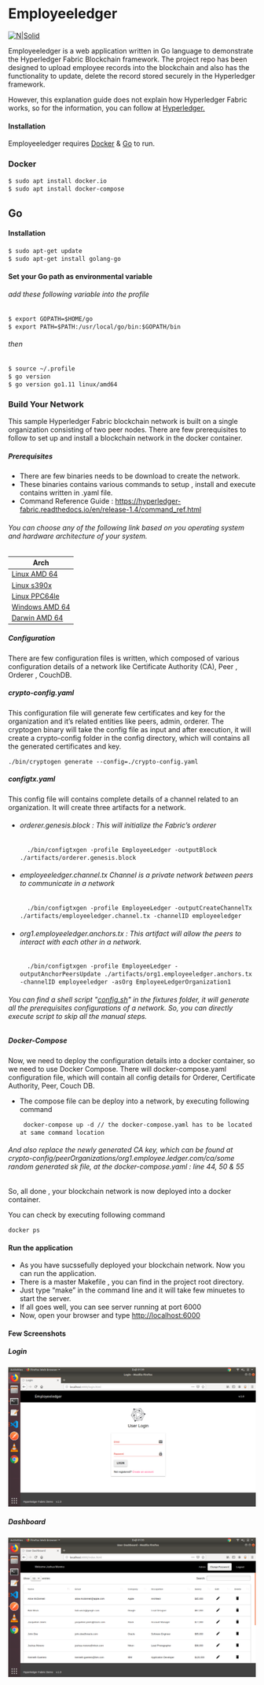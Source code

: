 <h1><a id="Employeeledger_0"></a>Employeeledger</h1>
<p><a href="https://www.hyperledger.org/projects/fabric"><img src="https://www.hyperledger.org/wp-content/uploads/2016/09/logo_hl_new.png" alt="N|Solid"></a></p>
<p>Employeeledger is a web application written in Go language to demonstrate the Hyperledger Fabric Blockchain framework. The project repo has been designed to upload employee records into the blockchain and also has the functionality to update, delete the record stored securely in the Hyperledger framework.</p>

<p> However, this explanation guide does not explain how Hyperledger Fabric works, so for the information, you can follow at <a href="https://www.hyperledger.org/projects/fabric">Hyperledger.</a> </p>

<h4><a id="Installation_6"></a>Installation</h4>
<p>Employeeledger requires <a href="https://www.docker.com/">Docker</a> &amp; <a href="https://golang.org/">Go</a> to run.</p>
<h3><a id="Docker_10"></a>Docker</h3>
<pre><code class="language-sh">$ sudo apt install docker.io
$ sudo apt install docker-compose
</code></pre>
<h2><a id="Go_15"></a>Go</h2>
<h4><a id="Installation_16"></a>Installation</h4>
<pre><code class="language-sh">$ sudo apt-get update
$ sudo apt-get install golang-go
</code></pre>
<h4><a id="Set_your_Go_path_as_environmental_variable_21"></a>Set your Go path as environmental variable</h4>
<h6><a id="add_these_following_variable_into_the_profile_22"></a>add these following variable into the profile</h6>
<pre><code class="language-sh">$ <span class="hljs-built_in">export</span> GOPATH=<span class="hljs-variable">$HOME</span>/go
$ <span class="hljs-built_in">export</span> PATH=<span class="hljs-variable">$PATH</span>:/usr/<span class="hljs-built_in">local</span>/go/bin:<span class="hljs-variable">$GOPATH</span>/bin
</code></pre>
<h6><a id="then_27"></a>then</h6>
<pre><code class="language-sh">$ <span class="hljs-built_in">source</span> ~/.profile
$ go version
$ go version go1.<span class="hljs-number">11</span> linux/amd64
</code></pre>
<h3><a id="Build_Your_Network_34"></a>Build Your Network</h3>
<p>This sample Hyperledger Fabric blockchain network is built on a single organization consisting of two peer nodes. There are few prerequisites to follow to set up and install a blockchain network in the docker container.</p>
<h5><a id="Prerequisites_38"></a>Prerequisites</h5>
<ul>
<li>There are few binaries needs to be download to create the network.</li>
<li>These binaries contains various commands to setup , install and execute contains written in .yaml file.</li>
<li>Command Reference Guide : <a href="https://hyperledger-fabric.readthedocs.io/en/release-1.4/command_ref.html">https://hyperledger-fabric.readthedocs.io/en/release-1.4/command_ref.html</a></li>
</ul>
<h6><a id="You_can_choose_any_of_the_following_link_based_on_you_operating_system_and_hardware_architecture_of_your_system_43"></a>You can choose any of the following link based on you operating system and hardware architecture of your system.</h6>
<table class="table table-striped table-bordered">
<thead>
<tr>
<th>Arch</th>
</tr>
</thead>
<tbody>
<tr>
<td><a href="https://nexus.hyperledger.org/content/repositories/releases/org/hyperledger/fabric/hyperledger-fabric/linux-amd64-1.0.5/hyperledger-fabric-linux-amd64-1.0.5.tar.gz">Linux AMD 64</a></td>
</tr>
<tr>
<td><a href="https://nexus.hyperledger.org/content/repositories/releases/org/hyperledger/fabric/hyperledger-fabric/linux-s390x-1.0.5/hyperledger-fabric-linux-s390x-1.0.5.tar.gz">Linux s390x</a></td>
</tr>
<tr>
<td><a href="https://nexus.hyperledger.org/content/repositories/releases/org/hyperledger/fabric/hyperledger-fabric/linux-ppc64le-1.0.5/hyperledger-fabric-linux-ppc64le-1.0.5.tar.gz">Linux PPC64le</a></td>
</tr>
<tr>
<td><a href="https://nexus.hyperledger.org/content/repositories/releases/org/hyperledger/fabric/hyperledger-fabric/windows-amd64-1.0.5/hyperledger-fabric-windows-amd64-1.0.5.tar.gz">Windows AMD 64</a></td>
</tr>
<tr>
<td><a href="https://nexus.hyperledger.org/content/repositories/releases/org/hyperledger/fabric/hyperledger-fabric/darwin-amd64-1.0.5/hyperledger-fabric-darwin-amd64-1.0.5.tar.gz">Darwin AMD 64</a></td>
</tr>
</tbody>
</table>
<h5><a id="Configuration_53"></a>Configuration</h5>
<p>There are few configuration files is written, which composed of various configuration details of a network like Certificate Authority (CA), Peer , Orderer , CouchDB.</p>
<h5><a id="cryptoconfigyaml_57"></a>crypto-config.yaml</h5>
<p>This configuration file will generate few certificates and key for the organization and it’s related entities like peers, admin, orderer. The cryptogen binary will take the config file as input and after execution, it will create a crypto-config folder in the config directory, which will contains all the generated certificates and key.</p>
<pre><code>./bin/cryptogen generate --config=./crypto-config.yaml
</code></pre>
<h5><a id="configtxyaml_62"></a>configtx.yaml</h5>
<p>This config file will contains complete details of a channel related to an organization. It will create three artifacts for a network.</p>
<ul>
<li>
<h6><a id="orderergenesisblock__This_will_initialize_the_Fabrics_orderer_65"></a>orderer.genesis.block : This will initialize the Fabric’s orderer</h6>
<pre><code>  ./bin/configtxgen -profile EmployeeLedger -outputBlock ./artifacts/orderer.genesis.block
</code></pre>
</li>
<li>
<h6><a id="orderergenesisblock__This_will_initialize_the_Fabrics_orderer_65"></a>employeeledger.channel.tx Channel is a private network between peers to communicate in a network</h6>
<pre><code>  ./bin/configtxgen -profile EmployeeLedger -outputCreateChannelTx ./artifacts/employeeledger.channel.tx -channelID employeeledger
</code></pre>
</li>
<li>
<h6><a id="org1employeeledgeranchorstx__This_artifact_will_allow_the_peers_to_interact_with_each_other_in_a_network_68"></a>org1.employeeledger.anchors.tx : This artifact will allow the peers to interact with each other in a network.</h6>
<pre><code>  ./bin/configtxgen -profile EmployeeLedger -outputAnchorPeersUpdate ./artifacts/org1.employeeledger.anchors.tx -channelID employeeledger -asOrg EmployeeLedgerOrganization1
</code></pre>
</li>
</ul>
<h6><a id="You_can_find_a_shell_script_configsh_in_the_fixtures_folder_it_will_generate_all_the_prerequisites_configurations_of_a_network_So_you_can_directly_execute_script_to_skip_all_the_manual_steps_72"></a>You can find a shell script &quot;<a href="http://config.sh">config.sh</a>&quot; in the fixtures folder, it will generate all the prerequisites configurations of a network. So, you can directly execute script to skip all the manual steps.</h6>
<h5><a id="DockerCompose_75"></a>Docker-Compose</h5>
<p>Now, we need to deploy the configuration details into a docker container, so we need to use Docker Compose. There will docker-compose.yaml configuration file, which will contain all config details for Orderer, Certificate Authority, Peer, Couch DB.</p>
<ul>
<li>
<p>The compose file can be deploy into a network, by executing following command</p>
<pre><code> docker-compose up -d // the docker-compose.yaml has to be located at same command location
</code></pre>
</li>
</ul>
<h6><a id="And_also_replace_the_newly_generated_CA_key_which_can_be_found_at_cryptoconfigpeerOrganizationsorg1employeeledgercomcasome_random_generated_sk_file_at_the_dockercomposeyaml__line_44_50__55_82"></a>And also replace the newly generated CA key, which can be found at crypto-config/peerOrganizations/org1.employee.ledger.com/ca/some random generated sk file, at the docker-compose.yaml : line 44, 50 &amp; 55</h6>
<p>So, all done , your blockchain network is now deployed into a docker container.</p>
<p>You can check by executing following command</p>
<pre><code>docker ps
</code></pre>
<h4><a id="Run_the_application_90"></a>Run the application</h4>
<ul>
<li>As you have sucssefully deployed your blockchain network. Now you can run the application.</li>
<li>There is a master Makefile , you can find in the project root directory.</li>
<li>Just type “make” in the command line and it will take few minuetes to start the server.</li>
<li>If all goes well, you can see server running at port 6000</li>
<li>Now, open your browser and type <a href="http://localhost:6000">http://localhost:6000</a></li>
</ul>

<h4>Few Screenshots</h4>

<h5>Login</h5>

<img src="screenshots/user_login.png">

<h5>Dashboard</h5>

<img src="screenshots/dashboard.png">

